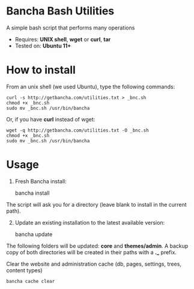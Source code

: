 # Bancha Bash Utilities

A simple bash script that performs many operations

- Requires: **UNIX shell**, **wget** or **curl**, **tar**
- Tested on: **Ubuntu 11+**


# How to install

From an unix shell (we used Ubuntu), type the following commands:

    curl -s http://getbancha.com/utilities.txt > _bnc.sh
    chmod +x _bnc.sh
    sudo mv _bnc.sh /usr/bin/bancha


Or, if you have **curl** instead of wget:

    wget -q http://getbancha.com/utilities.txt -O _bnc.sh
    chmod +x _bnc.sh
    sudo mv _bnc.sh /usr/bin/bancha


# Usage

1. Fresh Bancha install:

    bancha install

The script will ask you for a directory (leave blank to install in the current path).


2. Update an existing installation to the latest available version:

    bancha update

The following folders will be updated: **core** and **themes/admin**.
A backup copy of both directories will be created in their paths with a **._** prefix.


Clear the website and administration cache (db, pages, settings, trees, content types)

    bancha cache clear